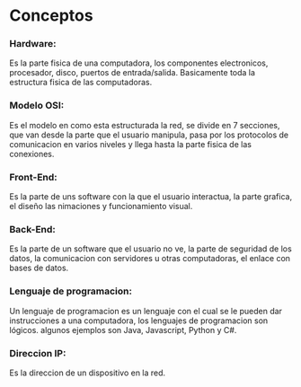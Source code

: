 # Conceptos

### Hardware:
Es la parte fisica de una computadora, los componentes electronicos, procesador, disco, puertos de entrada/salida. Basicamente toda la estructura fisica de las computadoras.

### Modelo OSI:
Es el modelo en como esta estructurada la red, se divide en 7 secciones, que van desde la parte que el usuario manipula, pasa por los protocolos de comunicacion en varios niveles y llega hasta la parte fisica de las conexiones.

### Front-End:
Es la parte de uns software con la que el usuario interactua, la parte grafica, el diseño las nimaciones y funcionamiento visual.

### Back-End:
Es la parte de un software que el usuario no ve, la parte de seguridad de los datos, la comunicacion con servidores u otras computadoras, el enlace con bases de datos.

### Lenguaje de programacion:
Un lenguaje de programacion es un lenguaje con el cual se le pueden dar instrucciones a una computadora, los lenguajes de programacion son lógicos. algunos ejemplos son Java, Javascript, Python y C#.

### Direccion IP:
Es la direccion de un dispositivo en la red.